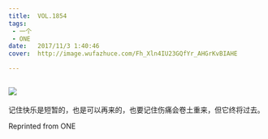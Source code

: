 ```yaml
---
title:	VOL.1854
tags:
 - 一个
 - ONE
date:	2017/11/3 1:40:46
cover:	http://image.wufazhuce.com/Fh_Xln4IU23GQfYr_AHGrKvBIAHE

---
```

![](http://image.wufazhuce.com/Fh_Xln4IU23GQfYr_AHGrKvBIAHE)
---

记住快乐是短暂的，也是可以再来的，也要记住伤痛会卷土重来，但它终将过去。
 
Reprinted from ONE
